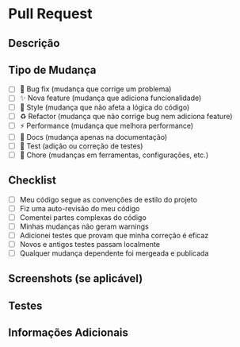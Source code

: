 # Pull Request

## Descrição

<!-- Descreva brevemente o que este PR faz -->

## Tipo de Mudança

- [ ] 🐛 Bug fix (mudança que corrige um problema)
- [ ] ✨ Nova feature (mudança que adiciona funcionalidade)
- [ ] 💄 Style (mudança que não afeta a lógica do código)
- [ ] ♻️ Refactor (mudança que não corrige bug nem adiciona feature)
- [ ] ⚡ Performance (mudança que melhora performance)
- [ ] 📝 Docs (mudança apenas na documentação)
- [ ] 🧪 Test (adição ou correção de testes)
- [ ] 🔧 Chore (mudanças em ferramentas, configurações, etc.)

## Checklist

- [ ] Meu código segue as convenções de estilo do projeto
- [ ] Fiz uma auto-revisão do meu código
- [ ] Comentei partes complexas do código
- [ ] Minhas mudanças não geram warnings
- [ ] Adicionei testes que provam que minha correção é eficaz
- [ ] Novos e antigos testes passam localmente
- [ ] Qualquer mudança dependente foi mergeada e publicada

## Screenshots (se aplicável)

<!-- Adicione screenshots para ajudar a explicar sua mudança -->

## Testes

<!-- Descreva os testes que você executou para verificar suas mudanças -->

## Informações Adicionais

<!-- Adicione qualquer outra informação relevante sobre o PR -->
